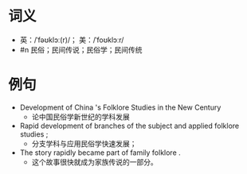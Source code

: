 # 词义
- 英：/ˈfəʊklɔː(r)/； 美：/ˈfoʊklɔːr/
- #n 民俗；民间传说；民俗学；民间传统
# 例句
- Development of China 's Folklore Studies in the New Century
	- 论中国民俗学新世纪的学科发展
- Rapid development of branches of the subject and applied folklore studies ;
	- 分支学科与应用民俗学快速发展；
- The story rapidly became part of family folklore .
	- 这个故事很快就成为家族传说的一部分。
